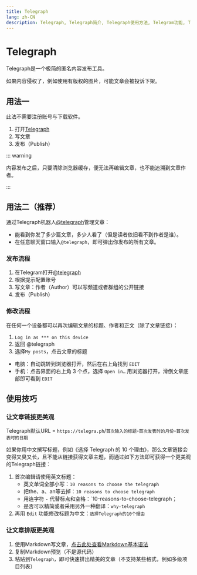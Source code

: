 ```yaml
---
title: Telegraph
lang: zh-CN
description: Telegraph, Telegraph简介, Telegraph使用方法, Telegram功能, TGwiki, Telegram知识库
---
```


# Telegraph
Telegraph是一个极简的匿名内容发布工具。

如果内容侵权了，例如使用有版权的图片，可能文章会被投诉下架。

## 用法一
此法不需要注册账号与下载软件。

1. 打开[Telegraph](https://telegra.ph/)
2. 写文章
3. 发布（Publish）

::: warning

内容发布之后，只要清除浏览器缓存，便无法再编辑文章，也不能追溯到文章作者。

:::

## 用法二（推荐）
通过Telegraph机器人[@telegraph](https://t.me/telegraph)管理文章：

 - 能看到你发了多少篇文章，多少人看了（但是读者依旧看不到作者是谁）。
 - 在任意聊天窗口输入`@telegraph`，即可弹出你发布的所有文章。

### 发布流程

1. 在Telegram打开[@telegraph](https://t.me/telegraph)
2. 根据提示配置账号
3. 写文章：作者（Author）可以写频道或者群组的公开链接
4. 发布（Publish）

### 修改流程
在任何一个设备都可以再次编辑文章的标题、作者和正文（除了文章链接）：

1. `Log in as *** on this device`
2. 返回 @telegraph
3. 选择`My posts`，点击文章的标题

 - 电脑：自动跳转到浏览器打开，然后在右上角找到 `EDIT`
 - 手机：点击界面的右上角 3 个点，选择 `Open in…` 用浏览器打开，滑倒文章底部即可看到 `EDIT`

## 使用技巧

### 让文章链接更美观
Telegraph默认URL = `https://telegra.ph`/`首次输入的标题`-`首次发表时的月份`-`首次发表时的日期`

如果你用中文撰写标题，例如《选择 Telegraph 的 10 个理由》，那么文章链接会变得又臭又长，且不能从链接获得文章主题，而通过如下方法即可获得一个更美观的Telegraph链接：

1. 首次编辑请使用英文标题：
   - 英文单词全部小写：`10 reasons to choose the telegraph`
   - 把the、a、an等去掉：`10 reasons to choose telegraph`
   - 用连字符 `-` 代替标点和空格：`10-reasons-to-choose-telegraph；
   - 是否可以精简或者采用另外一种翻译：`why-telegraph`
2. 再用 `Edit` 功能修改标题为中文：`选择Telegraph的10个理由`

### 让文章排版更美观
1. 使用Markdown写文章，[点击此处查看Markdown基本语法](https://markdown.com.cn/basic-syntax/)
2. 复制Markdown预览（不是源代码）
3. 粘贴到`Telegraph`，即可快速排出精美的文章（不支持某些格式，例如多级项目列表）
